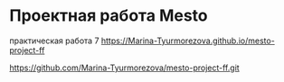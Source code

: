# Проектная работа Mesto
практическая работа 7
https://Marina-Tyurmorezova.github.io/mesto-project-ff

https://github.com/Marina-Tyurmorezova/mesto-project-ff.git
